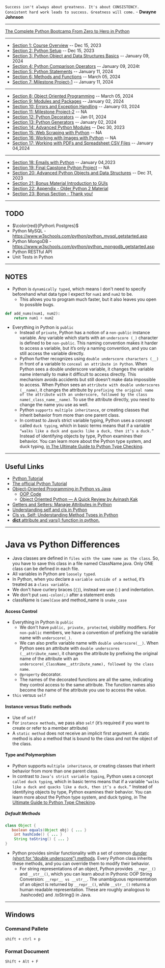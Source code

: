 `Success isn't always about greatness. It's about CONSISTENCY. Consistent hard work leads to success. Greatness will come.` - **Dwayne Johnson**

*** 

[The Complete Python Bootcamp From Zero to Hero in Python](https://www.udemy.com/course/complete-python-bootcamp/)

***

* [Section 1: Course Overview](https://github.com/muarshad01/Python_Bootcamp/blob/main/section_01_course_overview.md) -- Dec 15, 2023
* [Section 2: Python Setup](https://github.com/muarshad01/Python_Bootcamp/blob/main/section_02_python_setup.md) -- Dec 15, 2023
* [Section 3: Python Object and Data Structures Basics](https://github.com/muarshad01/Python_Bootcamp/blob/main/section_03_python_object_and_data_structurs_basics.md) -- January 09, 2024
* [Section 4: Python Comparison Operators](https://github.com/muarshad01/Python_Bootcamp/blob/main/section_04_python_comparison_operatos.md) -- January 09, 2024t
* [Section 5: Python Statements](https://github.com/muarshad01/Python_Bootcamp/blob/main/section_05_python_statements.md) -- January 11, 2024
* [Section 6: Methods and Functions](https://github.com/muarshad01/Python_Bootcamp/blob/main/section_06_methods_and_functions.md) -- March 05, 2024
* [Section 7: Milestone Project-1](https://github.com/muarshad01/Python_Bootcamp/blob/main/section_07_milestone_project-1.md) -- January 11, 2024

*** 

* [Section 8: Object Oriented Programming](https://github.com/muarshad01/Python_Bootcamp/blob/main/section_08_object_oriented_programming.md) -- March 05, 2024
* [Section 9: Modules and Packages](https://github.com/muarshad01/Python_Bootcamp/blob/main/section_09_modules_and_packages.md) -- January 02, 2024
* [Section 10: Errors and Exception Handling](https://github.com/muarshad01/Python_Bootcamp/blob/main/section_10_erros_and_exceptions_handling.md) -- January 03, 2024
* [Section 11: Milestone Project-2](https://github.com/muarshad01/Python_Bootcamp/blob/main/section_11_milestone_project-2.md) -- NA
* [Section 12: Python Decorators](https://github.com/muarshad01/Python_Bootcamp/blob/main/section_12_python_decorators.md) -- Jan 01, 2024
* [Section 13: Python Generators](https://github.com/muarshad01/Python_Bootcamp/blob/main/section_13_pyton_generators.md) -- January 02, 2024
* [Section 14: Advanced Python Modules](https://github.com/muarshad01/Python_Bootcamp/blob/main/section_14_advanced_pyton_modules.md) -- Dec 30, 2023
* [Section 15: Web Scraping with Python](https://github.com/muarshad01/Python_Bootcamp/blob/main/section_15_web_scraping_with_python.md) -- NA
* [Section 16: Working with Images with Python](https://github.com/muarshad01/Python_Bootcamp/blob/main/section_16_working_with_images_with_python.md) -- NA
* [Section 17: Working with PDFs and Spreadsheet CSV Files](https://github.com/muarshad01/Python_Bootcamp/blob/main/section_17_working_with_pdfs_and_spreadsheet_csv_files.md) -- January 04,2024

***

* [Section 18: Emails with Python](https://github.com/muarshad01/Python_Bootcamp/blob/main/section_18_emails_with_python.md) -- January 04,2023
* [Section 19: Final Capstone Python Project](https://github.com/muarshad01/Python_Bootcamp/blob/main/section_19_final_capstone_python_project.md) -- NA
* [Section 20: Advanced Python Objects and Data Structures](https://github.com/muarshad01/Python_Bootcamp/blob/main/section_20_advanced_python_objects_and_data_structures.md) -- Dec 31, 2023
* [Section 21: Bonus Material Introduction to GUIs](https://github.com/muarshad01/Python_Bootcamp/blob/main/section_21_bonus_material_introduction_to_GUIs.md)
* [Section 22: Appendix - Older Python 2 Material](https://github.com/muarshad01/Python_Bootcamp/blob/main/section_22_appendix_old_python2_material.md)
* [Section 23: Bonus Section - Thank you!](https://github.com/muarshad01/Python_Bootcamp/blob/main/section_23_thank_you.md)

***

## TODO
* $\color{red}{Python\ Postgres}$
* Python MySQL - https://www.w3schools.com/python/python_mysql_getstarted.asp
* Python MongoDB - https://www.w3schools.com/python/python_mongodb_getstarted.asp
* Python RESTful API
* Unit Tests in Python

***

## NOTES

* Python is `dynamically typed`, which means I don't need to specify beforehand what data type I expect for `num1` and `num2` to be.
    * This allows you to program much faster, but it also leaves you open to possible bugs.
```python
def add_nums(num1, num2):
    return num1 + num2
```
* Everything in Python is `public`
   * Instead of `private`, Python has a notion of a `non-public` instance variable. Any variable which starts with an `underscore (_)` character is defined to be `non-public`. This naming convention makes it harder to access a variable, but it’s only a naming convention, and you can still access the variable directly.
   * Python further recognizes using `double underscore characters (__)` in front of a variable to `conceal an attribute in Python`. When Python sees a double underscore variable, it changes the variable name internally to make it difficult to access directly. This mechanism avoids accidents but still doesn’t make data impossible to access. When Python sees an `attribute with double underscores (__name)`, it changes the attribute by `prefixing the original name of the attribute with an underscore, followed by the class name(_class_name__name)`. To use the attribute directly, you need to change the name you use as well.
   * Python `supports multiple inheritance`, or creating classes that inherit behavior from more than one parent class.
   * In contrast to Java’s strict variable typing, Python uses a concept called `duck typing`, which in basic terms means that if a variable `“walks like a duck and quacks like a duck, then it’s a duck.”` Instead of identifying objects by type, Python examines their behavior. You can learn more about the Python type system, and duck typing, [in The Ultimate Guide to Python Type Checking](https://realpython.com/python-type-checking/).

***

## Useful Links
* [Python Tutorial](https://docs.python.org/2/tutorial/)
* [The official Python Tutorial](https://docs.python.org/3/tutorial/)
* [Object-Oriented Programming in Python vs Java](https://realpython.com/oop-in-python-vs-java/)
   * [OOP Code](https://github.com/muarshad01/Python_Bootcamp/tree/main/OOP)
   * [Object Oriented Python — A Quick Review by Avinash Kak](https://engineering.purdue.edu/ece404/Resources/quick_python_oo_review.pdf)
* [Getters and Setters: Manage Attributes in Python](https://realpython.com/python-getter-setter/)
* [Understanding self and cls in Python](https://grzegorz-makowski.medium.com/understanding-self-and-cls-in-python-b674f5e5951d)
* [Cls vs. Self: Understanding Method Types in Python](https://builtin.com/software-engineering-perspectives/python-cls)
* [__dict__ attribute and vars() function in python.](https://medium.com/analytics-vidhya/dict-attribute-and-vars-function-in-python-42d82dbaba73)

***

# Java vs Python Differences
* Java classes are defined in `files with the same name as the class`. So, you have to save this class in a file named ClassName.java. Only ONE class can be defined in each file.
* All variables in Python are `loosely typed`.
* In Python, when you declare a `variable outside of a method`, it’s treated as a `class variable`. 
* We don't have curlery braces (`{}`), instead we use (`:`) and indentation.
* We don't put `semi-colon(;)` after a statement ends
* className is `CamelCase` and method_name is `snake_case`

#### Access Control 
* Everything in Python is `public`
   * We don't have `public, private, protected`, visibility modifiers. For `non-public` members, we have a convention of prefixing the variable name with `underscore(_)`.
   * We can also prefix variable name with `double underscore(__)`. When Python sees an attribute with `double underscores (__attribute_name)`, it changes the attribute by prefixing the original name of the attribute with an `underscore(_ClassName__attribute_name), followed by the class name`. 
   * `@property` decorator.
   * The names of the decorated functions are all the same, indicating they control access to the same attribute. The function names also become the name of the attribute you use to access the value.
* `this` versus `self`

#### Instance versus Static methods
* Use of `self`
* For `instance methods`, we pass also `self` (it’s required if you want to create or refer to a member attribute)
* A `static method` does not receive an implicit first argument. A static method is also a method that is bound to the class and not the object of the class.

#### Type and Polymorphism
* Python supports `multiple inheritance`, or creating classes that inherit behavior from more than one parent class.
* In contrast to `Java’s strict variable typing`, Python uses a concept `called duck typing`, which in basic terms means that if a variable `“walks like a duck and quacks like a duck, then it’s a duck.”` Instead of identifying objects by type, Python examines their behavior. You can learn more about the Python type system, and duck typing, in The [Ultimate Guide to Python Type Checking](https://realpython.com/python-type-checking/).

##### Default Methods
```java
class Object {
   boolean equals(Object obj) { ... }    
    int hashCode() { ... }    
    String toString() { ... }    
}
```
* Python provides similar functionality with a set of common [dunder (short for “double underscore”) methods](https://dbader.org/blog/python-dunder-methods). Every Python class inherits these methods, and you can override them to modify their behavior.
   * For string representations of an object, Python provides `__repr__()` and `__str__()`, which you can learn about in Pythonic OOP String Conversion: `__repr__ vs __str__`. The unambiguous representation of an object is returned by `__repr__()`, while `__str__()` returns a human readable representation. These are roughly analogous to .hashcode() and .toString() in Java.

***

## Windows
### Command Pallete
```
shift + ctrl + p
```
### Format Document
```
Shift + Alt + F
```

